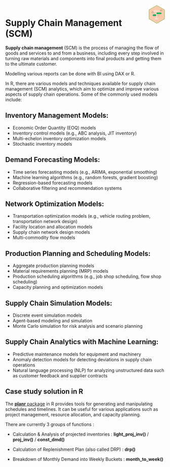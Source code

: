 <img src="/SCM/pic/planr.png" align="right" width="10%" />

# Supply Chain Management (SCM)

**Supply chain management** (SCM) is the process of managing the flow of goods and services to and from a business, including every step involved in turning raw materials and components into final products and getting them to the ultimate customer.

Modelling various reports can be done with BI using DAX or R.

In R, there are various models and techniques available for supply chain management (SCM) analytics, which aim to optimize and improve various aspects of supply chain operations. Some of the commonly used models include:

## Inventory Management Models:
- Economic Order Quantity (EOQ) models
- Inventory control models (e.g., ABC analysis, JIT inventory)
- Multi-echelon inventory optimization models
- Stochastic inventory models

## Demand Forecasting Models:
- Time series forecasting models (e.g., ARIMA, exponential smoothing)
- Machine learning algorithms (e.g., random forests, gradient boosting)
- Regression-based forecasting models
- Collaborative filtering and recommendation systems

## Network Optimization Models:
- Transportation optimization models (e.g., vehicle routing problem, transportation network design)
- Facility location and allocation models
- Supply chain network design models
- Multi-commodity flow models
## Production Planning and Scheduling Models:
- Aggregate production planning models
- Material requirements planning (MRP) models
- Production scheduling algorithms (e.g., job shop scheduling, flow shop scheduling)
- Capacity planning and optimization models
## Supply Chain Simulation Models:
- Discrete event simulation models
- Agent-based modeling and simulation
- Monte Carlo simulation for risk analysis and scenario planning
## Supply Chain Analytics with Machine Learning:
- Predictive maintenance models for equipment and machinery
- Anomaly detection models for detecting deviations in supply chain operations
- Natural language processing (NLP) for analyzing unstructured data such as customer feedback and supplier contracts

## Case study solution in R
The [**planr** package](https://github.com/nguyennico/planr) in R provides tools for generating and manipulating schedules and timelines. It can be useful for various applications such as project management, resource allocation, and capacity planning. 

There are currently 3 groups of functions :

-   Calculation & Analysis of projected inventories : **light_proj_inv()** / **proj_inv()** / **const_dmd()**

-   Calculation of Replenishment Plan (also called DRP) : **drp()**

-   Breakdown of Monthly Demand into Weekly Buckets : **month_to_week()**

